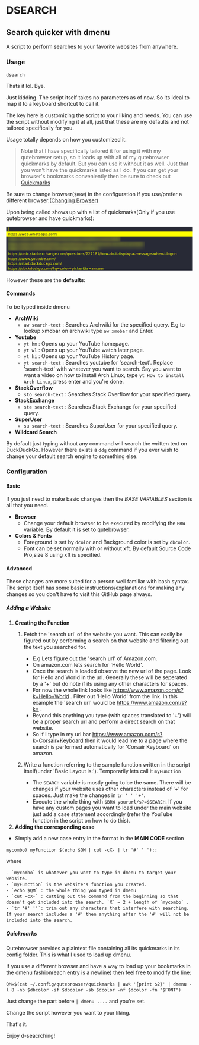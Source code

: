 # DSEARCH
## Search quicker with dmenu
A script to perform searches to your favorite websites from anywhere.

### Usage

    dsearch

Thats it lol. Bye.

Just kidding. The script itself takes no parameters as of now. So its ideal to map it to a keyboard shortcut to call it.

The key here is customizing the script to your liking and needs.
You can use the script without modifying it at all, just that these are my defaults and not tailored specifically for you.

Usage totally depends on how you customized it.

>Note that I have specifically tailored it for using it with my qutebrowser setup, so it loads up with all of my qutebrowser quickmarks by default.
>But you can use it without it as well. Just that you won't have the quickmarks listed as I do. If you can get your browser's bookmarks conveniently then be sure to check out [Quickmarks](https://github.com/whotftookmyname/bashscripts/blob/main/dsearch/README.md#advanced)

Be sure to change browser(`$BRW`) in the configuration if you use/prefer a different browser.([Changing Browser](https://github.com/whotftookmyname/bashscripts/blob/main/dsearch/README.md#advanced))

Upon being called shows up with a list of quickmarks(Only if you use qutebrowser and have quickmarks):

![dsearch Called](/dsearch/scrots/ds1.png)

However these are the **defaults**:
#### Commands
To be typed inside dmenu
- **ArchWiki**
    - `aw search-text` : Searches Archwiki for the specified query. E.g to lookup xmobar on archwiki type `aw xmobar` and Enter.
- **Youtube**
    - `yt hm` : Opens up your YouTube homepage.
    - `yt wl` : Opens up your YouTube watch later page.
    - `yt hi` : Opens up your YouTube History page.
    - `yt search-text` : Searches youtube for 'search-text'. Replace 'search-text' with whatever you want to search. Say you want to want a video on how to install Arch Linux, type `yt How to install Arch Linux`, press enter and you're done.
- **StackOverflow**
    - `sto search-text` : Searches Stack Overflow for your specified query.
- **StackExchange**
    - `ste search-text` : Searches Stack Exchange for your specified query.
- **SuperUser**
    - `su search-text` : Searches SuperUser for your specified query.
- __Wildcard Search__

By default just typing without any command will search the written text on DuckDuckGo. However there exists a `ddg` command if you ever wish to change your default search engine to something else.

### Configuration

#### Basic

If you just need to make basic changes then the _BASE VARIABLES_ section is all that you need.

- **Browser**
    - Change your default browser to be executed by modifying the `BRW` variable. By default it is set to qutebrowser.
- **Colors & Fonts**
    - Foreground is set by `dcolor` and Background color is set by `dbcolor`.
    - Font can be set normally with or without xft. By default Source Code Pro,size 8 using xft is specified.

#### Advanced

These changes are more suited for a person well familiar with bash syntax.
The script itself has some basic instructions/explanations for making any changes so you don't have to visit this GitHub page always.

##### Adding a Website
1. **Creating the Function**
    1. Fetch the 'search url' of the website you want. This can easily be figured out by performing a search on that website and filtering out the text you searched for.
        - E.g Lets figure out the 'search url' of Amazon.com.
        - On amazon.com lets search for 'Hello World'.
        - Once the search is loaded observe the new url of the page. Look for Hello and World in the url. Generally these will be seperated by a '+' but do note if its using any other characters for spaces.
        - For now the whole link looks like <https://www.amazon.com/s?k=Hello+World> . Filter out 'Hello World' from the link. In this example the 'search url' would be <https://www.amazon.com/s?k=> .
        - Beyond this anything you type (with spaces translated to '+') will be a proper search url and perform a direct search on that website.
        - So if I type in my url bar <https://www.amazon.com/s?k=Corsair+Keyboard> then it would lead me to a page where the search is performed automatically for 'Corsair Keyboard' on amazon.

    2. Write a function referring to the sample function written in the script itself(under 'Basic Layout is:'). Temporarily lets call it `myFunction`
        - The `SEARCH` variable is mostly going to be the same. There will be changes if your website uses other characters instead of '+' for spaces. Just make the changes in `tr ' ' '+'`.
        - Execute the whole thing with `$BRW yoururl/s?=$SEARCH`. If you have any custom pages you want to load under the main website just add a case statement accordingly (refer the YouTube function in the script on how to do this).
2. **Adding the corresponding case**
  - Simply add a new case entry in the format in the __MAIN CODE__ section
```           
mycombo) myFunction $(echo $QM | cut -cX- | tr '#' ' ');;
```
where

    - `mycombo` is whatever you want to type in dmenu to target your website.
    - `myFunction` is the website's function you created.
    - `echo $QM` : the whole thing you typed in dmenu
    - `cut -cX-` : cutting out the command from the beginning so that doesn't get included into the search. `X` = 2 + length of `mycombo` .
    - `tr '#' ''`: trim out any characters that interfere with searching. If your search includes a '#' then anything after the '#' will not be included into the search.
     
##### Quickmarks

Qutebrowser provides a plaintext file containing all its quickmarks in its config folder. This is what I used to load up dmenu.

If you use a different browser and have a way to load up your bookmarks in the dmenu fashion(each entry is a newline) then feel free to modify the line:

    QM=$(cat ~/.config/qutebrowser/quickmarks | awk '{print $2}' | dmenu -l 8 -nb $dbcolor -sf $dbcolor -sb $dcolor -nf $dcolor -fn "$FONT")

Just change the part before `| dmenu ....` and you're set.

Change the script however you want to your liking.

That's it.

Enjoy d-seacrching!     
